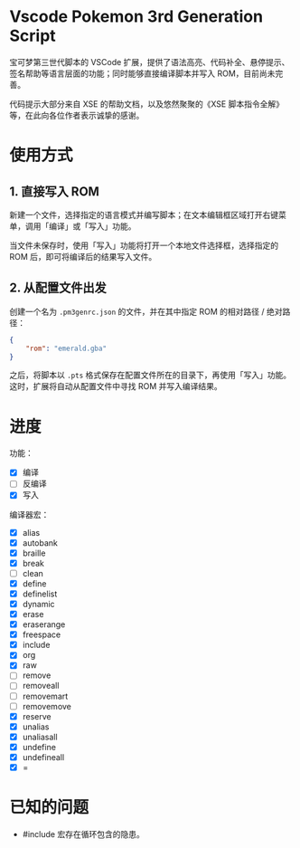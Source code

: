 # Vscode Pokemon 3rd Generation Script

宝可梦第三世代脚本的 VSCode 扩展，提供了语法高亮、代码补全、悬停提示、签名帮助等语言层面的功能；同时能够直接编译脚本并写入 ROM，目前尚未完善。

代码提示大部分来自 XSE 的帮助文档，以及悠然聚聚的《XSE 脚本指令全解》等，在此向各位作者表示诚挚的感谢。

# 使用方式

## 1. 直接写入 ROM

新建一个文件，选择指定的语言模式并编写脚本；在文本编辑框区域打开右键菜单，调用「编译」或「写入」功能。

当文件未保存时，使用「写入」功能将打开一个本地文件选择框，选择指定的 ROM 后，即可将编译后的结果写入文件。

## 2. 从配置文件出发

创建一个名为 ``.pm3genrc.json`` 的文件，并在其中指定 ROM 的相对路径 / 绝对路径：

```json
{
    "rom": "emerald.gba"
}
```

之后，将脚本以 ``.pts`` 格式保存在配置文件所在的目录下，再使用「写入」功能。这时，扩展将自动从配置文件中寻找 ROM 并写入编译结果。

# 进度

功能：
- [x] 编译
- [ ] 反编译
- [x] 写入

编译器宏：
- [x] alias
- [x] autobank
- [x] braille
- [x] break
- [ ] clean
- [x] define
- [x] definelist
- [x] dynamic
- [x] erase
- [x] eraserange
- [x] freespace
- [x] include
- [x] org
- [x] raw
- [ ] remove
- [ ] removeall
- [ ] removemart
- [ ] removemove
- [x] reserve
- [x] unalias
- [x] unaliasall
- [x] undefine
- [x] undefineall
- [x] =

# 已知的问题

- #include 宏存在循环包含的隐患。